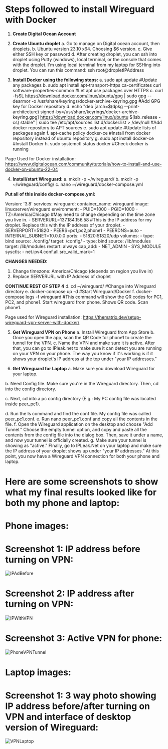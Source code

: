 # Steps followed to install Wireguard with Docker

1. **Create Digital Ocean Account**

2. **Create Ubuntu droplet**
a. Go to manage on Digital ocean account, then droplets.
b. Ubuntu version 23.10 x64. Choosing $6 version.
c. Give either SSH key or password
d. After creating droplet, you can ssh into droplet using Putty (windows), local terminal, or the console that comes with the droplet. I'm using local terminal from my laptop for SSHing into droplet. You can run this command: ssh root@dropletIPAddress

3. **Install Docker using the following steps:**
a. sudo apt update #Update any packages
b.  sudo apt install apt-transport-https ca-certificates curl software-properties-common #Let apt use packages over HTTPS
c. curl -fsSL https://download.docker.com/linux/ubuntu/gpg | sudo gpg --dearmor -o /usr/share/keyrings/docker-archive-keyring.gpg #Add GPG key for Docker repository
d. echo "deb [arch=$(dpkg --print-architecture) signed-by=/usr/share/keyrings/docker-archive-keyring.gpg] https://download.docker.com/linux/ubuntu $(lsb_release -cs) stable" | sudo tee /etc/apt/sources.list.d/docker.list > /dev/null
#Add docker repository to APT sources
e. sudo apt update #Update lists of packages again
f. apt-cache policy docker-ce #Install from docker repository instead of ubuntu repository
g. sudo apt install docker-ce #Install Docker
h. sudo systemctl status docker #Check docker is running


Page Used for Docker installation: https://www.digitalocean.com/community/tutorials/how-to-install-and-use-docker-on-ubuntu-22-04


4. **Install/start Wireguard:**
a. mkdir -p ~/wireguard/
b. mkdir -p ~/wireguard/config/
c. nano ~/wireguard/docker-compose.yml

**Put all of this inside docker-compose.yml:**

Version: '3.8'
services:
  wireguard:
    container_name: wireguard
    image: linuxserver/wireguard
    environment:
      - PUID=1000
      - PGID=1000
      - TZ=America/Chicago #May need to change depending on the time zone you live in.
      - SERVERURL=137.184.156.58 #This is the IP address for my droplet. Replace this with the IP address of your droplet.
      - SERVERPORT=51820
      - PEERS=pc1,pc2,phone1
      - PEERDNS=auto
      - INTERNAL_SUBNET=10.0.0.0
    ports:
      - 51820:51820/udp
    volumes:
      - type: bind
        source: ./config/
        target: /config/
      - type: bind
        source: /lib/modules
        target: /lib/modules
    restart: always
    cap_add:
      - NET_ADMIN
      - SYS_MODULE
    sysctls:
      - net.ipv4.conf.all.src_valid_mark=1
    

**CHANGES NEEDED:**
1. Change timezone: America/Chicago (depends on region you live in)
2. Replace SERVERURL with IP Address of droplet

**CONTINUE REST OF STEP 4**
d. cd ~/wireguard/ #Change into Wireguard directory
e. docker-compose up -d #Start Wireguard/Docker
f. docker-compose logs -f wireguard #This command will show the QR codes for PC1, PC2, and phone1. Start wireguard from phone. Shows QR code. Scan phone1.

Page used for Wireguard installation:
https://thematrix.dev/setup-wireguard-vpn-server-with-docker/



5. **Get Wireguard VPN on Phone**
a. Install Wireguard from App Store
b. Once you open the app, scan the QR Code for phone1 to create the tunnel for the VPN.
c. Name the VPN and make sure it is active. After that, you can go to IPleak.net to make sure it can detect you are running on your VPN on your phone. The way you know if it's working is if it shows your droplet's IP address at the top under "your IP addresses."

6. **Get Wireguard for Laptop**
a. Make sure you download Wireguard for your laptop.

b. Need Config file. Make sure you're in the Wireguard directory. Then, cd into the config directory.

c. Next, cd into a pc config directory (E.g.: My PC config file was located inside peer_pc1).

d. Run the ls command and find the conf file. My config file was called peer_pc1.conf.
e. Run nano peer_pc1.conf and copy all the contents in the file.
f. Open the Wireguard application on the desktop and choose "Add Tunnel." Choose the empty tunnel option, and copy and paste all the contents from
the config file into the dialog box. Then, save it under a name, and now your tunnel is officially created.
g. Make sure your tunnel is showing as "active." FInally, go to IPLeak.Net on your laptop and make sure the IP address of your droplet shows up under "your IP addresses." At this point, you now have a Wireguard VPN connection for both your phone and laptop.


# Here are some screenshots to show what my final results looked like for both my phone and laptop:
# Phone images:

# Screenshot 1: IP address before turning on VPN:
![IPAdBefore](https://github.com/Kandharis15/Kandharis15-WireguardProject/assets/122307869/1ae15f43-f3ab-4bcb-b861-0e9d65b679f6)

# Screenshot 2: IP address after turning on VPN:
![IPWithVPN](https://github.com/Kandharis15/Kandharis15-WireguardProject/assets/122307869/f49ce7f2-fdec-41a0-84d0-7e4edc028514)

# Screenshot 3: Active VPN for phone:
![PhoneVPNTunnel](https://github.com/Kandharis15/Kandharis15-WireguardProject/assets/122307869/c32b7116-7f26-49ad-8081-26fe6da7fe28)


# Laptop images:

# Screenshot 1: 3 way photo showing IP address before/after turning on VPN and interface of desktop version of Wireguard:
![VPNLaptop](https://github.com/Kandharis15/Kandharis15-WireguardProject/assets/122307869/db171141-14b2-47a1-863e-5dade77d22da)








